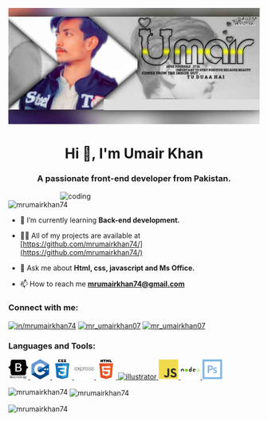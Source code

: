![logo](https://github.com/mrumairkhan74/mrumairkhan74/blob/main/Picsart_23-02-15_11-44-16-751.jpg)
<h1 align="center">Hi 👋, I'm Umair Khan</h1>
<h3 align="center">A passionate front-end developer from Pakistan.</h3>
<img align="right" alt="coding" width="400" src="https://miro.medium.com/max/1360/0*7Q3yvSIv_t0ioJ-Z.gif">
<p align="left"> <img src="https://komarev.com/ghpvc/?username=mrumairkhan74&label=Profile%20views&color=0e75b6&style=flat" alt="mrumairkhan74" /> </p>

- 🌱 I’m currently learning **Back-end development.**

- 👨‍💻 All of my projects are available at [https://github.com/mrumairkhan74/](https://github.com/mrumairkhan74/)

- 💬 Ask me about **Html, css, javascript and Ms Office.**

- 📫 How to reach me **mrumairkhan74@gmail.com**

<h3 align="left">Connect with me:</h3>
<p align="left">
<a href="https://linkedin.com/in/in/mrumairkhan74" target="blank"><img align="center" src="https://raw.githubusercontent.com/rahuldkjain/github-profile-readme-generator/master/src/images/icons/Social/linked-in-alt.svg" alt="in/mrumairkhan74" height="30" width="40" /></a>
<a href="https://fb.com/mr_umairkhan07" target="blank"><img align="center" src="https://raw.githubusercontent.com/rahuldkjain/github-profile-readme-generator/master/src/images/icons/Social/facebook.svg" alt="mr_umairkhan07" height="30" width="40" /></a>
<a href="https://instagram.com/mr_umairkhan07" target="blank"><img align="center" src="https://raw.githubusercontent.com/rahuldkjain/github-profile-readme-generator/master/src/images/icons/Social/instagram.svg" alt="mr_umairkhan07" height="30" width="40" /></a>
</p>

<h3 align="left">Languages and Tools:</h3>
<p align="left"> <a href="https://getbootstrap.com" target="_blank" rel="noreferrer"> <img src="https://raw.githubusercontent.com/devicons/devicon/master/icons/bootstrap/bootstrap-plain-wordmark.svg" alt="bootstrap" width="40" height="40"/> </a> <a href="https://www.w3schools.com/cpp/" target="_blank" rel="noreferrer"> <img src="https://raw.githubusercontent.com/devicons/devicon/master/icons/cplusplus/cplusplus-original.svg" alt="cplusplus" width="40" height="40"/> </a> <a href="https://www.w3schools.com/css/" target="_blank" rel="noreferrer"> <img src="https://raw.githubusercontent.com/devicons/devicon/master/icons/css3/css3-original-wordmark.svg" alt="css3" width="40" height="40"/> </a> <a href="https://expressjs.com" target="_blank" rel="noreferrer"> <img src="https://raw.githubusercontent.com/devicons/devicon/master/icons/express/express-original-wordmark.svg" alt="express" width="40" height="40"/> </a> <a href="https://www.w3.org/html/" target="_blank" rel="noreferrer"> <img src="https://raw.githubusercontent.com/devicons/devicon/master/icons/html5/html5-original-wordmark.svg" alt="html5" width="40" height="40"/> </a> <a href="https://www.adobe.com/in/products/illustrator.html" target="_blank" rel="noreferrer"> <img src="https://www.vectorlogo.zone/logos/adobe_illustrator/adobe_illustrator-icon.svg" alt="illustrator" width="40" height="40"/> </a> <a href="https://developer.mozilla.org/en-US/docs/Web/JavaScript" target="_blank" rel="noreferrer"> <img src="https://raw.githubusercontent.com/devicons/devicon/master/icons/javascript/javascript-original.svg" alt="javascript" width="40" height="40"/> </a> <a href="https://nodejs.org" target="_blank" rel="noreferrer"> <img src="https://raw.githubusercontent.com/devicons/devicon/master/icons/nodejs/nodejs-original-wordmark.svg" alt="nodejs" width="40" height="40"/> </a> <a href="https://www.photoshop.com/en" target="_blank" rel="noreferrer"> <img src="https://raw.githubusercontent.com/devicons/devicon/master/icons/photoshop/photoshop-line.svg" alt="photoshop" width="40" height="40"/> </a> </p>

<p><img align="left" src="https://github-readme-stats.vercel.app/api/top-langs?username=mrumairkhan74&show_icons=true&locale=en&layout=compact" alt="mrumairkhan74" /></p>

<p>&nbsp;<img align="center" src="https://github-readme-stats.vercel.app/api?username=mrumairkhan74&show_icons=true&locale=en" alt="mrumairkhan74" /></p>

<p><img align="center" src="https://github-readme-streak-stats.herokuapp.com/?user=mrumairkhan74&" alt="mrumairkhan74" /></p>
